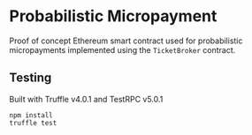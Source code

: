 # Probabilistic Micropayment

Proof of concept Ethereum smart contract used for probabilistic micropayments implemented using the `TicketBroker` contract.

## Testing

Built with Truffle v4.0.1 and TestRPC v5.0.1

```
npm install
truffle test
```
